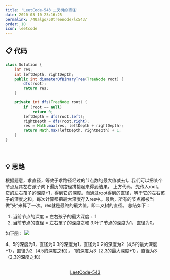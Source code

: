 ```yaml
---
title: 'LeetCode-543 二叉树的直径'
date: 2020-03-10 23:16:25
permalink: /40algo/50treenode/lc543/
order: 10
icon: leetcode
---
```

## 📋 代码
```java
class Solution {
    int res;
	int leftDepth, rightDepth;
	public int diameterOfBinaryTree(TreeNode root) {
		dfs(root);
		return res;
	}

	private int dfs(TreeNode root) {
		if (root == null)
			return 0;
		leftDepth = dfs(root.left);
		rightDepth = dfs(root.right);
		res = Math.max(res, leftDepth + rightDepth);
		return Math.max(leftDepth, rightDepth) + 1;
	}
}
```
<br/>

## 💡 思路
根据题意，求直径，等效于求路径经过的节点数的最大值减去1。我们可以把某个节点及其左右孩子向下遍历的路径拼接起来得到结果。
上方代码，先传入root。它的左右孩子的深度+1，得到它的深度。而通过root得到的直径，等于它的左右孩子的深度之和。每次计算都把最大深度存入res中。最后，所有的节点都被当做”头“来算了一次。res就是最终的最大值，即二叉树的直径。
总结如下：
1. 当前节点的深度 = 左右孩子的最大深度 + 1
2. 当前节点的直径 = 左右孩子的深度之和
3.叶子节点的深度为1，直径为0。

如下图：
![](https://iyes.life/post-images/1584199442030.png)


4、5的深度为1，直径为0
3的深度为1，直径为0
2的深度为2（4,5的最大深度+1），直径为2（4.5的深度之和）。
1的深度为3（2,3的最大深度+1），直径为3（2,3的深度之和）


<br/>

<center><a href="https://leetcode-cn.com/problems/diameter-of-binary-tree/submissions/" class="LinkCard" target="_blank">LeetCode-543</a></center>
<br/>